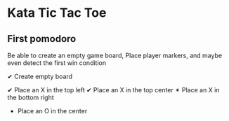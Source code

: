# Kata Tic Tac Toe

## First pomodoro
Be able to create an empty game board,
Place player markers, and maybe even detect the first win condition

✔ Create empty board

✔ Place an X in the top left
✔ Place an X in the top center
✴ Place an X in the bottom right
- Place an O in the center